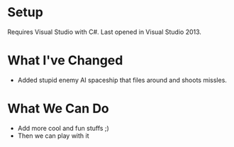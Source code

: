 Setup
======
Requires Visual Studio with C#. 
Last opened in Visual Studio 2013.

What I've Changed
=====
- Added stupid enemy AI spaceship that files around and shoots missles.

What We Can Do
=====
- Add more cool and fun stuffs ;)
- Then we can play with it



